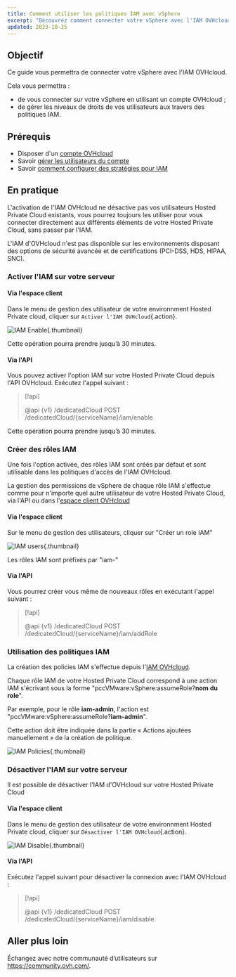 ```yaml
---
title: Comment utiliser les politiques IAM avec vSphere
excerpt: "Découvrez comment connecter votre vSphere avec l'IAM OVHcloud"
updated: 2023-10-25
---
```


## Objectif

Ce guide vous permettra de connecter votre vSphere avec l'IAM OVHcloud.

Cela vous permettra :

- de vous connecter sur votre vSphere en utilisant un compte OVHcloud ;
- de gérer les niveaux de droits de vos utilisateurs aux travers des politiques IAM.

## Prérequis

- Disposer d'un [compte OVHcloud](ovhcloud-account-creation1.)
- Savoir [gérer les utilisateurs du compte](ovhcloud-users-management1.)
- Savoir [comment configurer des stratégies pour IAM](iam-policy-ui1.)

## En pratique

L'activation de l'IAM OVHcloud ne désactive pas vos utilisateurs Hosted Private Cloud existants, vous pourrez toujours les utiliser pour vous connecter directement aux différents éléments de votre Hosted Private Cloud, sans passer par l'IAM.

L'IAM d'OVHcloud n'est pas disponible sur les environnements disposant des options de sécurité avancée et de certifications (PCI-DSS, HDS, HIPAA, SNC).

### Activer l'IAM sur votre serveur

#### Via l'espace client

Dans le menu de gestion des utilisateur de votre environnment Hosted Private cloud, cliquer sur `Activer l'IAM OVHcloud`{.action}.

![IAM Enable](enable_iam.png){.thumbnail}

Cette opération pourra prendre jusqu’à 30 minutes.

#### Via l'API

Vous pouvez activer l'option IAM sur votre Hosted Private Cloud depuis l'API OVHcloud. Exécutez l'appel suivant :

> [!api]
>
> @api {v1} /dedicatedCloud POST /dedicatedCloud/{serviceName}/iam/enable
>

Cette opération pourra prendre jusqu’à 30 minutes.

### Créer des rôles IAM

Une fois l'option activée, des rôles IAM sont créés par défaut et sont utilisable dans les politiques d'accès de l'IAM OVHcloud.

La gestion des permissions de vSphere de chaque rôle IAM s'effectue comme pour n'importe quel autre utilisateur de votre Hosted Private Cloud, via l'API ou dans l'[espace client OVHcloud](change_users_rights1.)

#### Via l'espace client

Sur le menu de gestion des utilisateurs, cliquer sur "Créer un role IAM"

![IAM users](create_iam_user.png){.thumbnail}

Les rôles IAM sont préfixés par "iam-"

#### Via l'API
Vous pourrez créer vous même de nouveaux rôles en exécutant l'appel suivant : 

> [!api]
>
> @api {v1} /dedicatedCloud POST /dedicatedCloud/{serviceName}/iam/addRole
>



### Utilisation des politiques IAM

La création des policies IAM s'effectue depuis l'[IAM OVHcloud](iam-policy-ui1.). 

Chaque rôle IAM de votre Hosted Private Cloud correspond à une action IAM s'écrivant sous la forme "pccVMware:vSphere:assumeRole?**nom du role**".

Par exemple, pour le rôle **iam-admin**, l'action est "pccVMware:vSphere:assumeRole?**iam-admin**".

Cette action doit être indiquée dans la partie « Actions ajoutées manuellement » de la création de politique.

![IAM Policies](action_on_policy.png){.thumbnail}

### Désactiver l'IAM sur votre serveur

Il est possible de désactiver l'IAM d'OVHcloud sur votre Hosted Private Cloud

#### Via l'espace client

Dans le menu de gestion des utilisateur de votre environnment Hosted Private cloud, cliquer sur `Désactiver l'IAM OVHcloud`{.action}.

![IAM Disable](disable_iam.png){.thumbnail}

#### Via l'API

Exécutez l'appel suivant pour désactiver la connexion avec l'IAM OVHcloud :

> [!api]
>
> @api {v1} /dedicatedCloud POST /dedicatedCloud/{serviceName}/iam/disable
>

## Aller plus loin

Échangez avec notre communauté d’utilisateurs sur <https://community.ovh.com/>.
